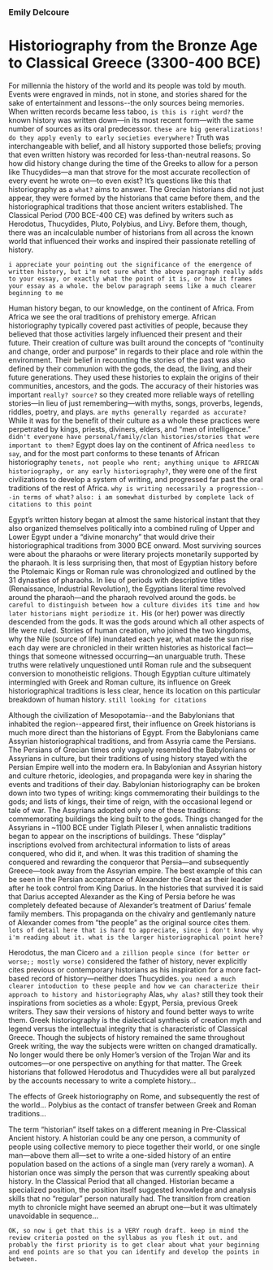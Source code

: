 ### Emily Delcoure
# Historiography from the Bronze Age to Classical Greece (3300-400 BCE)
For millennia the history of the world and its people was told by mouth. Events were engraved in minds, not in stone, and stories shared for the sake of entertainment and lessons--the only sources being memories. When written records became less taboo, `is this is right word?` the known history was written down—in its most recent form—with the same number of sources as its oral predecessor. `these are big generalizations! do they apply evenly to early societies everywhere?` Truth was interchangeable with belief, and all history supported those beliefs; proving that even written history was recorded for less-than-neutral reasons. So how did history change during the time of the Greeks to allow for a person like Thucydides—a man that strove for the most accurate recollection of every event he wrote on—to even exist? It’s questions like this that historiography as a `what?` aims to answer. The Grecian historians did not just appear, they were formed by the historians that came before them, and the historiographical traditions that those ancient writers established. The Classical Period (700 BCE-400 CE) was defined by writers such as Herodotus, Thucydides, Pluto, Polybius, and Livy. Before them, though, there was an incalculable number of historians from all across the known world that influenced their works and inspired their passionate retelling of history.

`i appreciate your pointing out the significance of the emergence of written history, but i'm not sure what the above paragraph really adds to your essay, or exactly what the point of it is, or how it frames your essay as a whole. the below paragraph seems like a much clearer beginning to me` 

Human history began, to our knowledge, on the continent of Africa. From Africa we see the oral traditions of prehistory emerge. African historiography typically covered past activities of people, because they believed that those activities largely influenced their present and their future. Their creation of culture was built around the concepts of “continuity and change, order and purpose” in regards to their place and role within the environment. Their belief in recounting the stories of the past was also defined by their communion with the gods, the dead, the living, and their future generations. They used these histories to explain the origins of their communities, ancestors, and the gods. The accuracy of their histories was important `really? source?` so they created more reliable ways of retelling stories—in lieu of just remembering—with myths, songs, proverbs, legends, riddles, poetry, and plays. `are myths generally regarded as accurate?` While it was for the benefit of their culture as a whole these practices were perpetrated by kings, priests, diviners, elders, and “men of intelligence.” `didn't everyone have personal/family/clan histories/stories that were important to them?` Egypt does lay on the continent of Africa `needless to say`, and for the most part conforms to these tenants of African historiography `tenets, not people who rent; anything unique to AFRICAN historiography, or any early historiography?`, they were one of the first civilizations to develop a system of writing, and progressed far past the oral traditions of the rest of Africa. `why is writing necessarily a progression---in terms of what?`
`also: i am somewhat disturbed by complete lack of citations to this point`

Egypt’s written history began at almost the same historical instant that they also organized themselves politically into a combined ruling of Upper and Lower Egypt under a “divine monarchy” that would drive their historiographical traditions from 3000 BCE onward. Most surviving sources were about the pharaohs or were literary projects monetarily supported by the pharaoh. It is less surprising then, that most of Egyptian history before the Ptolemaic Kings or Roman rule was chronologized and outlined by the 31 dynasties of pharaohs. In lieu of periods with descriptive titles (Renaissance, Industrial Revolution), the Egyptians literal time revolved around the pharaoh—and the pharaoh revolved around the gods. `be careful to distinguish between how a culture divides its time and how later historians might periodize it.` His (or her) power was directly descended from the gods. It was the gods around which all other aspects of life were ruled. Stories of human creation, who joined the two kingdoms, why the Nile (source of life) inundated each year, what made the sun rise each day were are chronicled in their written histories as historical fact—things that someone witnessed occurring—an unarguable truth. These truths were relatively unquestioned until Roman rule and the subsequent conversion to monotheistic religions. Though Egyptian culture ultimately intermingled with Greek and Roman culture, its influence on Greek historiographical traditions is less clear, hence its location on this particular breakdown of human history.
`still looking for citations`

Although the civilization of Mesopotamia--and the Babylonians that inhabited the region--appeared first, their influence on Greek historians is much more direct than the historians of Egypt. From the Babylonians came Assyrian historiographical traditions, and from Assyria came the Persians. The Persians of Grecian times only vaguely resembled the Babylonians or Assyrians in culture, but their traditions of using history stayed with the Persian Empire well into the modern era. In Babylonian and Assyrian history and culture rhetoric, ideologies, and propaganda were key in sharing the events and traditions of their day. Babylonian historiography can be broken down into two types of writing: kings commemorating their buildings to the gods; and lists of kings, their time of reign, with the occasional legend or tale of war. The Assyrians adopted only one of these traditions: commemorating buildings the king built to the gods. Things changed for the Assyrians in ~1100 BCE under Tiglath Pileser I, when annalistic traditions began to appear on the inscriptions of buildings. These “display” inscriptions evolved from architectural information to lists of areas conquered, who did it, and when. It was this tradition of shaming the conquered and rewarding the conqueror that Persia—and subsequently Greece—took away from the Assyrian empire. The best example of this can be seen in the Persian acceptance of Alexander the Great as their leader after he took control from King Darius. In the histories that survived it is said that Darius accepted Alexander as the King of Persia before he was completely defeated because of Alexander’s treatment of Darius’ female family members. This propaganda on the chivalry and gentlemanly nature of Alexander comes from “the people” as the original source cites them.
`lots of detail here that is hard to appreciate, since i don't know why i'm reading about it. what is the larger historiographical point here?`


Herodotus, the man Cicero `and a zillion people since (for better or worse;; mostly worse)` considered the father of history, never explicitly cites previous or contemporary historians as his inspiration for a more fact-based record of history—neither does Thucydides. `you need a much clearer intoduction to these people and how we can characterize their approach to history and historiography` Alas, `why alas?` still they took their inspirations from societies as a whole: Egypt, Persia, previous Greek writers. They saw their versions of history and found better ways to write them. Greek historiography is the dialectical synthesis of creation myth and legend versus the intellectual integrity that is characteristic of Classical Greece. Though the subjects of history remained the same throughout Greek writing, the way the subjects were written on changed dramatically. No longer would there be only Homer’s version of the Trojan War and its outcomes—or one perspective on anything for that matter. The Greek historians that followed Herodotus and Thucydides were all but paralyzed by the accounts necessary to write a complete history…

The effects of Greek historiography on Rome, and subsequently the rest of the world… Polybius as the contact of transfer between Greek and Roman traditions…

The term “historian” itself takes on a different meaning in Pre-Classical Ancient history. A historian could be any one person, a community of people using collective memory to piece together their world, or one single man—above them all—set to write a one-sided history of an entire population based on the actions of a single man (very rarely a woman). A historian once was simply the person that was currently speaking about history. In the Classical Period that all changed. Historian became a specialized position, the position itself suggested knowledge and analysis skills that no “regular” person naturally had. The transition from creation myth to chronicle might have seemed an abrupt one—but it was ultimately unavoidable in sequence…

`OK, so now i get that this is a VERY rough draft. keep in mind the review criteria posted on the syllabus as you flesh it out. and probably the first priority is to get clear about what your beginning and end points are so that you can identify and develop the points in between.`
